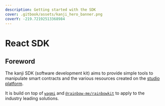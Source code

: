 ```yaml
---
description: Getting started with the SDK
cover: .gitbook/assets/kanji_hero_banner.png
coverY: -219.72192513368984
---
```


# React SDK

## Foreword

The kanji SDK (software development kit) aims to provide simple tools to manipulate smart contracts and the various resources created on the [studio platform](https://studio.kanji.io).

It is build on top of [`wagmi`](https://github.com/wagmi-dev/wagmi) and [`@rainbow-me/rainbowkit`](https://github.com/rainbow-me/rainbowkit) to apply to the industry leading solutions.


